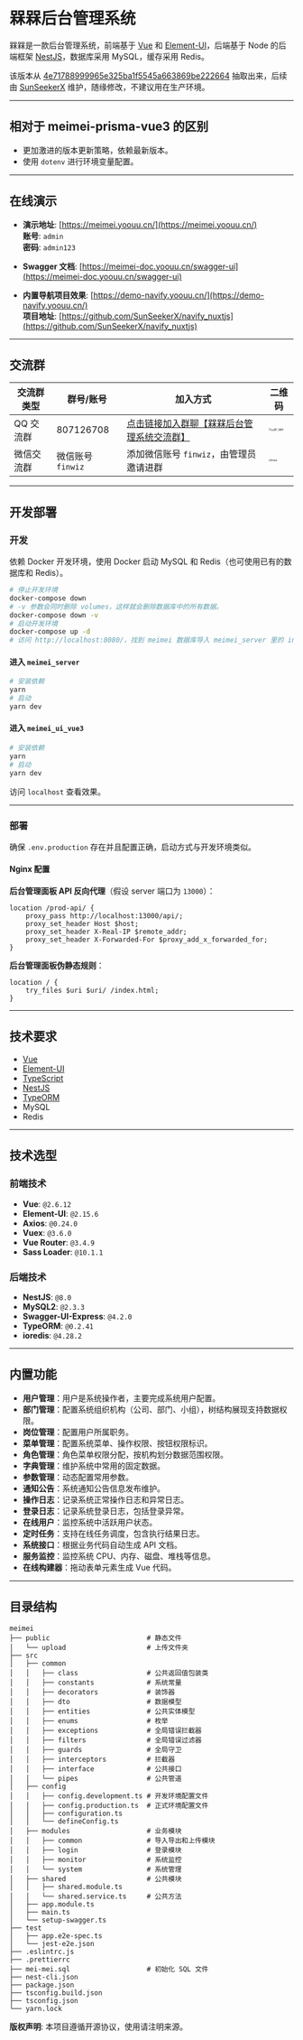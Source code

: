 # 槑槑后台管理系统

槑槑是一款后台管理系统，前端基于 [Vue](https://cn.vuejs.org/) 和 [Element-UI](https://element.eleme.cn/#/zh-CN)，后端基于 Node 的后端框架 [NestJS](https://docs.nestjs.cn/8/)，数据库采用 MySQL，缓存采用 Redis。

该版本从 [4e71788999965e325ba1f5545a663869be222664](https://github.com/87789771/meimei-nestjs-admin/commit/4e71788999965e325ba1f5545a663869be222664) 抽取出来，后续由 [SunSeekerX](https://github.com/SunSeekerX) 维护，随缘修改，不建议用在生产环境。

---

## 相对于 meimei-prisma-vue3 的区别

- 更加激进的版本更新策略，依赖最新版本。
- 使用 `dotenv` 进行环境变量配置。

---

## 在线演示

- **演示地址**: [https://meimei.yoouu.cn/](https://meimei.yoouu.cn/)  
  **账号**: `admin`  
  **密码**: `admin123`

- **Swagger 文档**: [https://meimei-doc.yoouu.cn/swagger-ui](https://meimei-doc.yoouu.cn/swagger-ui)

- **内置导航项目效果**: [https://demo-navify.yoouu.cn/](https://demo-navify.yoouu.cn/)  
  **项目地址**: [https://github.com/SunSeekerX/navify_nuxtjs](https://github.com/SunSeekerX/navify_nuxtjs)

---

## 交流群

| **交流群类型** | **群号/账号**     | **加入方式**                                                 | **二维码**                                                   |
| -------------- | ----------------- | ------------------------------------------------------------ | ------------------------------------------------------------ |
| QQ 交流群      | 807126708         | [点击链接加入群聊【槑槑后台管理系统交流群】](https://qm.qq.com/q/mAVhtnp4Oe) | <img src="./qrcode_1731082953335.jpg" alt="QQ群二维码" style="zoom:25%;" /> |
| 微信交流群     | 微信账号 `finwiz` | 添加微信账号 `finwiz`，由管理员邀请进群                      | <img src="./finwiz.jpg" alt="finwiz" style="zoom:25%;" />    |

---

## 开发部署

### 开发

依赖 Docker 开发环境，使用 Docker 启动 MySQL 和 Redis（也可使用已有的数据库和 Redis）。

```bash
# 停止开发环境
docker-compose down
# -v 参数会同时删除 volumes，这样就会删除数据库中的所有数据。
docker-compose down -v
# 启动开发环境
docker-compose up -d
# 访问 http://localhost:8080/，找到 meimei 数据库导入 meimei_server 里的 init.sql 文件
```

#### 进入 `meimei_server`

```bash
# 安装依赖
yarn
# 启动
yarn dev
```

#### 进入 `meimei_ui_vue3`

```bash
# 安装依赖
yarn
# 启动
yarn dev
```

访问 `localhost` 查看效果。

------

### 部署

确保 `.env.production` 存在并且配置正确，启动方式与开发环境类似。

#### Nginx 配置

**后台管理面板 API 反向代理**（假设 server 端口为 `13000`）：

```nginx
location /prod-api/ {
    proxy_pass http://localhost:13000/api/;
    proxy_set_header Host $host;
    proxy_set_header X-Real-IP $remote_addr;
    proxy_set_header X-Forwarded-For $proxy_add_x_forwarded_for;
}
```

**后台管理面板伪静态规则**：

```nginx
location / {
    try_files $uri $uri/ /index.html;
}
```

------

## 技术要求

- [Vue](https://cn.vuejs.org/)
- [Element-UI](https://element.eleme.cn/#/zh-CN)
- [TypeScript](https://www.tslang.cn/index.html)
- [NestJS](https://docs.nestjs.cn/8/)
- [TypeORM](https://typeorm.biunav.com/)
- MySQL
- Redis

------

## 技术选型

### 前端技术

- **Vue**: `@2.6.12`
- **Element-UI**: `@2.15.6`
- **Axios**: `@0.24.0`
- **Vuex**: `@3.6.0`
- **Vue Router**: `@3.4.9`
- **Sass Loader**: `@10.1.1`

### 后端技术

- **NestJS**: `@8.0`
- **MySQL2**: `@2.3.3`
- **Swagger-UI-Express**: `@4.2.0`
- **TypeORM**: `@0.2.41`
- **ioredis**: `@4.28.2`

------

## 内置功能

- **用户管理**：用户是系统操作者，主要完成系统用户配置。
- **部门管理**：配置系统组织机构（公司、部门、小组），树结构展现支持数据权限。
- **岗位管理**：配置用户所属职务。
- **菜单管理**：配置系统菜单、操作权限、按钮权限标识。
- **角色管理**：角色菜单权限分配，按机构划分数据范围权限。
- **字典管理**：维护系统中常用的固定数据。
- **参数管理**：动态配置常用参数。
- **通知公告**：系统通知公告信息发布维护。
- **操作日志**：记录系统正常操作日志和异常日志。
- **登录日志**：记录系统登录日志，包括登录异常。
- **在线用户**：监控系统中活跃用户状态。
- **定时任务**：支持在线任务调度，包含执行结果日志。
- **系统接口**：根据业务代码自动生成 API 文档。
- **服务监控**：监控系统 CPU、内存、磁盘、堆栈等信息。
- **在线构建器**：拖动表单元素生成 Vue 代码。

------

## 目录结构

```
meimei
├── public                        # 静态文件
│   └── upload                    # 上传文件夹
├── src
│   ├── common
│   │   ├── class                 # 公共返回值包装类
│   │   ├── constants             # 系统常量
│   │   ├── decorators            # 装饰器
│   │   ├── dto                   # 数据模型
│   │   ├── entities              # 公共实体模型
│   │   ├── enums                 # 枚举
│   │   ├── exceptions            # 全局错误拦截器
│   │   ├── filters               # 全局错误过滤器
│   │   ├── guards                # 全局守卫
│   │   ├── interceptors          # 拦截器
│   │   ├── interface             # 公共接口
│   │   └── pipes                 # 公共管道
│   ├── config
│   │   ├── config.development.ts # 开发环境配置文件
│   │   ├── config.production.ts  # 正式环境配置文件
│   │   ├── configuration.ts
│   │   └── defineConfig.ts
│   ├── modules                   # 业务模块
│   │   ├── common                # 导入导出和上传模块
│   │   ├── login                 # 登录模块
│   │   ├── monitor               # 系统监控
│   │   └── system                # 系统管理
│   ├── shared                    # 公共模块
│   │   ├── shared.module.ts
│   │   └── shared.service.ts     # 公共方法
│   ├── app.module.ts
│   ├── main.ts
│   └── setup-swagger.ts
├── test
│   ├── app.e2e-spec.ts
│   └── jest-e2e.json
├── .eslintrc.js
├── .prettierrc
├── mei-mei.sql                   # 初始化 SQL 文件
├── nest-cli.json
├── package.json
├── tsconfig.build.json
├── tsconfig.json
└── yarn.lock
```

**版权声明**: 本项目遵循开源协议，使用请注明来源。